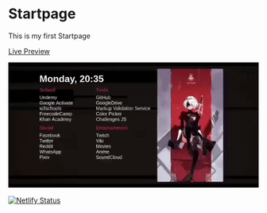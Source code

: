 # Startpage
This is my first Startpage

[Live Preview](https://pod042.netlify.app/)

![startpage](startpage.gif)

[![Netlify Status](https://api.netlify.com/api/v1/badges/63040c42-094f-4de2-95a6-18ba2c21aa4f/deploy-status)](https://app.netlify.com/sites/pod042/deploys)
